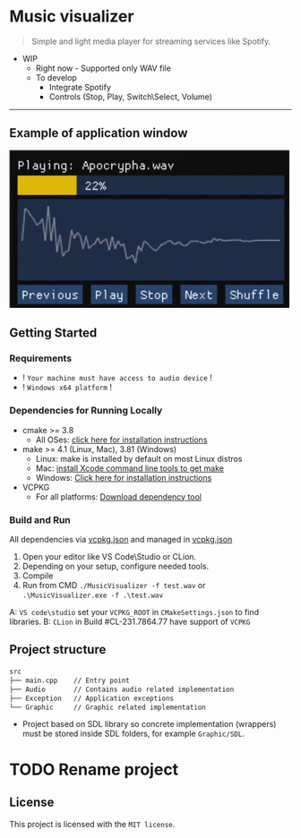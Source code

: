 ﻿Music visualizer
========

> Simple and light media player for streaming services like Spotify.

* WIP 
  - Right now - Supported only WAV file
  - To develop 
    - Integrate Spotify 
    - Controls (Stop, Play, Switch\Select, Volume)
___

## Example of application window

![Demo](doc/history/v_0_3_0.gif)

## Getting Started

### Requirements

* ! `Your machine must have access to audio device` !
* ! `Windows x64 platform` !

### Dependencies for Running Locally
* cmake >= 3.8
  * All OSes: [click here for installation instructions](https://cmake.org/install/)
* make >= 4.1 (Linux, Mac), 3.81 (Windows)
  * Linux: make is installed by default on most Linux distros
  * Mac: [install Xcode command line tools to get make](https://developer.apple.com/xcode/features/)
  * Windows: [Click here for installation instructions](http://gnuwin32.sourceforge.net/packages/make.htm)
* VCPKG
  * For all platforms: [Download dependency tool](https://github.com/microsoft/vcpkg)

### Build and Run
All dependencies via [vcpkg.json](https://vcpkg.io/en/index.html) and managed in [vcpkg.json](vcpkg.json)

1. Open your editor like VS Code\Studio or CLion.
2. Depending on your setup, configure needed tools.
3. Compile
4. Run from CMD  `./MusicVisualizer -f test.wav` or `.\MusicVisualizer.exe -f .\test.wav`

A: `VS code\studio` set your `VCPKG_ROOT` in `CMakeSettings.json` to find libraries.
B: `CLion` in Build #CL-231.7864.77 have support of `VCPKG`

## Project structure
```
src
├── main.cpp    // Entry point
├── Audio       // Contains audio related implementation
├── Exception   // Application exceptions
└── Graphic     // Graphic related implementation
```
* Project based on SDL library so concrete implementation (wrappers) must be stored inside SDL folders, for example `Graphic/SDL`.

# TODO Rename project

## License
This project is licensed with the `MIT license`.
